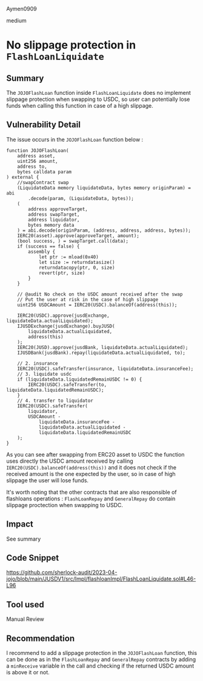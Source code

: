 Aymen0909

medium

# No slippage protection in `FlashLoanLiquidate`


## Summary

The `JOJOFlashLoan` function inside `FlashLoanLiquidate` does no implement slippage protection when swapping to USDC, so user can potentially lose funds when calling this function in case of a high slippage.

## Vulnerability Detail

The issue occurs in the `JOJOFlashLoan` function below :

```solidity
function JOJOFlashLoan(
    address asset,
    uint256 amount,
    address to,
    bytes calldata param
) external {
    //swapContract swap
    (LiquidateData memory liquidateData, bytes memory originParam) = abi
        .decode(param, (LiquidateData, bytes));
    (
        address approveTarget,
        address swapTarget,
        address liquidator,
        bytes memory data
    ) = abi.decode(originParam, (address, address, address, bytes));
    IERC20(asset).approve(approveTarget, amount);
    (bool success, ) = swapTarget.call(data);
    if (success == false) {
        assembly {
            let ptr := mload(0x40)
            let size := returndatasize()
            returndatacopy(ptr, 0, size)
            revert(ptr, size)
        }
    }
    
    // @audit No check on the USDC amount received after the swap
    // Put the user at risk in the case of high slippage
    uint256 USDCAmount = IERC20(USDC).balanceOf(address(this));

    IERC20(USDC).approve(jusdExchange, liquidateData.actualLiquidated);
    IJUSDExchange(jusdExchange).buyJUSD(
        liquidateData.actualLiquidated,
        address(this)
    );
    IERC20(JUSD).approve(jusdBank, liquidateData.actualLiquidated);
    IJUSDBank(jusdBank).repay(liquidateData.actualLiquidated, to);

    // 2. insurance
    IERC20(USDC).safeTransfer(insurance, liquidateData.insuranceFee);
    // 3. liquidate usdc
    if (liquidateData.liquidatedRemainUSDC != 0) {
        IERC20(USDC).safeTransfer(to, liquidateData.liquidatedRemainUSDC);
    }
    // 4. transfer to liquidator
    IERC20(USDC).safeTransfer(
        liquidator,
        USDCAmount -
            liquidateData.insuranceFee -
            liquidateData.actualLiquidated -
            liquidateData.liquidatedRemainUSDC
    );
}
```

As you can see after swapping from ERC20 asset to USDC the function uses directly the USDC amount received by calling `IERC20(USDC).balanceOf(address(this))` and it does not check if the received amount is the one expected by the user, so in case of high slippage the user will lose funds.

It's worth noting that the other contracts that are also responsible of flashloans operations : `FlashLoanRepay` and `GeneralRepay` do contain slippage proctection when swapping to USDC.

## Impact

See summary

## Code Snippet

https://github.com/sherlock-audit/2023-04-jojo/blob/main/JUSDV1/src/Impl/flashloanImpl/FlashLoanLiquidate.sol#L46-L96

## Tool used

Manual Review

## Recommendation

I recommend to add a slippage protection in the `JOJOFlashLoan` function, this can be done as in the `FlashLoanRepay` and `GeneralRepay` contracts by adding a `minReceive` variable in the call and checking if the returned USDC amount is above it or not.
